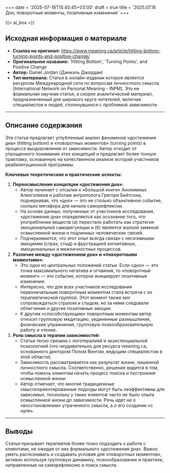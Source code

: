 +++
date = '2025-07-18T15:45:45+03:00'
draft = true
title = '2025.07.18 Дно, поворотные моменты, позитивные изменения'
+++

{{< ai_box >}}

## Исходная информация о материале

* **Ссылка на оригинал:** https://www.meaning.ca/article/hitting-bottom-turning-points-and-positive-change/
* **Оригинальное название:** 'Hitting Bottom', 'Turning Points', and Positive Change
* **Автор:** Daniel Jordan (Даниэль Джордан)
* **Тип материала:** Статья в онлайн-издании которое является ресурсом Международной сети по вопросам личностного смысла (International Network on Personal Meaning \- INPM). Это не формальная научная статья, а скорее аналитический материал, предназначенный для широкого круга читателей, включая специалистов и людей, столкнувшихся с проблемой зависимости.

---

## Описание содержания

Эта статья предлагает углубленный анализ феноменов «достижения дна» (hitting bottom) и «поворотных моментов» (turning points) в процессе выздоровления от зависимости. Автор отходит от упрощенного понимания этих концепций и предлагает более тонкую трактовку, основанную на качественном анализе историй участников реабилитационной программы.

**Ключевые теоретические и практические аспекты:**

1. **Переосмысление концепции «достижения дна»:**
   * Автор начинает с отсылки к «Большой книге» Анонимных Алкоголиков и работам антрополога Грегори Бейтсона, подчеркивая, что «дно» — это не столько объективное событие, сколько метафора для начала саморефлексии.
   * На основе данных, полученных от участников исследования, «достижение дна» определяется как осознание того, что употребление веществ (а) перестало работать как стратегия эмоциональной саморегуляции и (б) является жалкой заменой осмысленной жизни и подлинных человеческих связей.
   * Подчеркивается, что этот опыт всегда связан с негативными эмоциями (страх, стыд) и фрустрацией когнитивных, эмоциональных и межличностных процессов.
2. **Различие между «достижением дна» и «поворотными моментами»:**
   * Это одно из центральных положений статьи. Если «дно» — это точка максимального негатива и отчаяния, то «поворотный момент» — это событие, которое инициирует позитивные изменения.
   * Интересно, что для всех участников исследования первоначальным поворотным моментом стала встреча с их терапевтической группой. Этот момент также мог сопровождаться страхом и стыдом, но за ними следовали облегчение и другие позитивные эмоции.
   * К другим «способствующим» поворотным моментам автор относит групповую медитацию, уединенные размышления, физические упражнения, групповую психообразовательную работу и чтение.
3. **Роль смысла в терапии зависимостей:**
   * Статья тесно связана с логотерапией и экзистенциальной психологией (что неудивительно для ресурса meaning.ca, основанного доктором Полом Вонгом, ведущим специалистом в этой области).
   * Зависимость рассматривается как результат жизни, лишенной личностного смысла. Соответственно, решение видится в том, чтобы помочь клиентам начать процесс поиска и построения осмысленной жизни.
   * Автор отмечает, что многие традиционные смыслоориентированные подходы могут быть неэффективны для зависимых, поскольку у таких клиентов часто не было опыта осмысленной жизни *до* зависимости. Речь идет не о «восстановлении» утраченного смысла, а о его создании «с нуля».

---

## Выводы

Статья призывает терапевтов более тонко подходить к работе с клиентами, не ожидая от них формального «достижения дна». Важно уметь распознавать и создавать условия для «поворотных моментов», активно используя групповую динамику, психообразование и практики, направленные на саморефлексию и поиск смысла.
